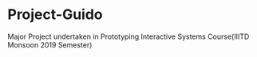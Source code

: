 # Project-Guido
Major Project undertaken in Prototyping Interactive Systems Course(IIITD Monsoon 2019 Semester)
